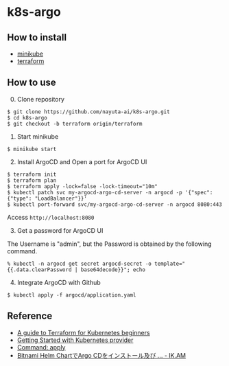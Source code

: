 # k8s-argo
## How to install
- [minikube](https://minikube.sigs.k8s.io/docs/start/)
- [terraform](https://developer.hashicorp.com/terraform/tutorials/aws-get-started/install-cli)

## How to use
0. Clone repository
```
$ git clone https://github.com/nayuta-ai/k8s-argo.git
$ cd k8s-argo
$ git checkout -b terraform origin/terraform
```
1. Start minikube
```
$ minikube start
```
2. Install ArgoCD and Open a port for ArgoCD UI
```
$ terraform init
$ terraform plan
$ terraform apply -lock=false -lock-timeout="10m"
$ kubectl patch svc my-argocd-argo-cd-server -n argocd -p '{"spec": {"type": "LoadBalancer"}}'
$ kubectl port-forward svc/my-argocd-argo-cd-server -n argocd 8080:443
```
Access `http://localhost:8080`

3. Get a password for ArgoCD UI

The Username is "admin", but the Password is obtained by the following command.
```
% kubectl -n argocd get secret argocd-secret -o template="{{.data.clearPassword | base64decode}}"; echo
```
4. Integrate ArgoCD with Github
```
$ kubectl apply -f argocd/application.yaml
```

## Reference
- [A guide to Terraform for Kubernetes beginners](https://opensource.com/article/20/7/terraform-kubernetes)
- [Getting Started with Kubernetes provider](https://registry.terraform.io/providers/hashicorp/kubernetes/latest/docs/guides/getting-started#kubernetes)
- [Command: apply](https://developer.hashicorp.com/terraform/cli/commands/apply)
- [Bitnami Helm ChartでArgo CDをインストール及び ... - IK.AM](https://ik.am/entries/659)
